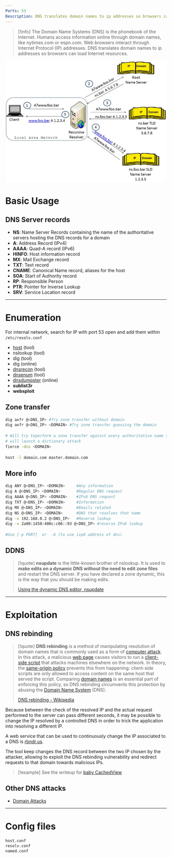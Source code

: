 ```yaml
---
Ports: 53
Description: DNS translates domain names to ip addresses so browsers can load Internet resources.
---
```


>[!info]
> The Domain Name Systems (DNS) is the phonebook of the Internet. Humans access information online through domain names, like nytimes.com or espn.com. Web browsers interact through Internet Protocol (IP) addresses. DNS translates domain names to ip addresses so browsers can load Internet resources.

![|700](../../zzz_res/attachments/DNS-graph.png)

# Basic Usage

## DNS Server records

- **NS**: Name Server Records containing the name of the authoritative servers hosting the DNS records for a domain
- **A**: Address Record (IPv4)
- **AAAA**: Quad-A record (IPv6)
- **HINFO**: Host information record
- **MX**: Mail Exchange record
- **TXT**: Text record
- **CNAME**: Canonical Name record, aliases for the host
- **SOA**: Start of Authority record
- **RP**: Responsible Person
- **PTR**: Pointer for Inverse Lookup
- **SRV**: Service Location record

---

# Enumeration

For internal network, search for IP with port 53 open and add them within `/etc/resolv.conf`

- [host](../Tools/host.md) (tool)
- nslookup (tool)
- dig (tool)
- dig (online)
- [dnsrecon](../Tools/dnsrecon.md) (tool)
- [dnsenum](../Tools/dnsenum.md) (tool)
- [dnsdumpster](https://dnsdumpster.com/) (online)
- **sublist3r**
- **websploit**

## Zone transfer

```bash
dig axfr @<DNS_IP> #Try zone transfer without domain
dig axfr @<DNS_IP> <DOMAIN> #Try zone transfer guessing the domain

# Will try toperform a zone transfer against every authoritative name server and if this doesn'twork, 
# will launch a dictionary attack 
fierce -dns <DOMAIN> 

host -l domain.com master.domain.com
```

## More info

```bash
dig ANY @<DNS_IP> <DOMAIN>     #Any information
dig A @<DNS_IP> <DOMAIN>       #Regular DNS request
dig AAAA @<DNS_IP> <DOMAIN>    #IPv6 DNS request
dig TXT @<DNS_IP> <DOMAIN>     #Information
dig MX @<DNS_IP> <DOMAIN>      #Emails related
dig NS @<DNS_IP> <DOMAIN>      #DNS that resolves that name
dig -x 192.168.0.2 @<DNS_IP>   #Reverse lookup
dig -x 2a00:1450:400c:c06::93 @<DNS_IP> #reverse IPv6 lookup

#Use [-p PORT]  or  -6 (to use ivp6 address of dns)
```

## DDNS

>[!quote]
>**nsupdate** is the little-known brother of nslookup. It is used to **make edits on a dynamic DNS without the need to edit zone files** and restart the DNS server. If you have declared a zone dynamic, this is the way that you should be making edits.
>
>[Using the dynamic DNS editor, nsupdate](https://www.rtfm-sarl.ch/articles/using-nsupdate.html)

---

# Exploitation

## DNS rebinding

>[!quote]
>**DNS rebinding** is a method of manipulating resolution of domain names that is commonly used as a form of [computer attack](https://en.wikipedia.org/wiki/Computer_security "Computer security"). In this attack, a malicious [web page](https://en.wikipedia.org/wiki/Web_page "Web page") causes visitors to run a [client-side script](https://en.wikipedia.org/wiki/Client-side_scripting "Client-side scripting") that attacks machines elsewhere on the network. In theory, the [same-origin policy](https://en.wikipedia.org/wiki/Same-origin_policy "Same-origin policy") prevents this from happening: client-side scripts are only allowed to access content on the same host that served the script. Comparing [domain names](https://en.wikipedia.org/wiki/Domain_name "Domain name") is an essential part of enforcing this policy, so DNS rebinding circumvents this protection by abusing the [Domain Name System](https://en.wikipedia.org/wiki/Domain_Name_System "Domain Name System") (DNS).
>
>[DNS rebinding - Wikipedia](https://en.wikipedia.org/wiki/DNS_rebinding)

Because between the check of the resolved IP and the actual request performed to the server can pass different seconds, it may be possible to change the IP resolved by a controlled DNS in order to trick the application into resolving a different IP.

A web service that can be used to continuously change the IP associated to a DNS is [rbndr.us](<[rbndr.us dns rebinding service](https://lock.cmpxchg8b.com/rebinder.html)>).

The tool keep changes the DNS record between the two IP chosen by the attacker, allowing to exploit the DNS rebinding vulnerability and redirect requests to that domain towards malicious IPs.

>[!example]
>See the writeup for [baby CachedView](../../Play%20ground/CTFs/baby%20CachedView.md)

## Other DNS attacks

- [Domain Attacks](../Web%20&%20Network%20Hacking/Domain%20Attacks.md)


---

# Config files

```
host.conf
resolv.conf
named.conf
```